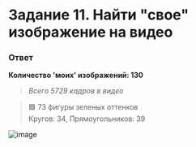 # Задание 11. Найти "свое" изображение на видео

### Ответ


**Количество 'моих' изображений: 130**

> *Всего 5729 кадров в видео*

> 🟩 73 фигуры зеленых оттенков  
> Кругов: 34, Прямоугольников: 39


![image](https://github.com/svyatoslavlipatov/Introduction-to-Computer-Vision/assets/92099105/507d9544-7822-4ebe-a693-32b0f599af5c)
